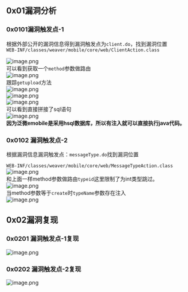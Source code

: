 0x01漏洞分析
--------

### 0x0101漏洞触发点-1

根据外部公开的漏洞信息得到漏洞触发点为`client.do`，找到漏洞位置  
`WEB-INF/classes/weaver/mobile/core/web/ClientAction.class`

![image.png](https://shs3.b.qianxin.com/butian_public/ff741098c0b160421594242cb71a8d0d7.jpg)  
可以看到获取一个`method`参数做路由  
![image.png](https://shs3.b.qianxin.com/butian_public/fc883eab44dd017c0e3f8a049922be0ca.jpg)  
跟踪`getupload`方法  
![image.png](https://shs3.b.qianxin.com/butian_public/fe87e17275f321ad5dd95f0c38b18e4a1.jpg)  
![image.png](https://shs3.b.qianxin.com/butian_public/f6da1c7458501c24b74c4c199e3e8ef65.jpg)  
![image.png](https://shs3.b.qianxin.com/butian_public/ff45f1eeaa7fe861c97822eb1692d05fd.jpg)  
可以看到直接拼接了sql语句  
![image.png](https://shs3.b.qianxin.com/butian_public/fc9aaf56a0f4ad7d53f98bff736091438.jpg)  
**因为泛微emobile是采用hsql数据库，所以有注入就可以直接执行java代码。**

### 0x0102 漏洞触发点-2

根据漏洞信息漏洞触发点：`messageType.do`找到漏洞位置

`WEB-INF/classes/weaver/mobile/core/web/MessageTypeAction.class`  
![image.png](https://shs3.b.qianxin.com/butian_public/f5f4d69c62d59c09ef416c95bc19b2584.jpg)  
和上面一样method参数做路由`typeid`这里限制了为int类型跳过。  
![image.png](https://shs3.b.qianxin.com/butian_public/f37490ed72ba0084b4623e3025ef466ff.jpg)  
当method参数等于`create`时`typeName`参数存在注入  
![image.png](https://shs3.b.qianxin.com/butian_public/f37c07afe23be60a2bdc04e8efd5d3498.jpg)

0x02漏洞复现
--------

### 0x0201 漏洞触发点-1复现

![image.png](https://shs3.b.qianxin.com/butian_public/f6f9ea88ba7b835840a127f323548e136.jpg)

### 0x0202 漏洞触发点-2复现

![image.png](https://shs3.b.qianxin.com/butian_public/fb6fc498014efa3a93fe349b3c0fcbf78.jpg)